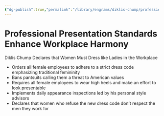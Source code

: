 ```yaml
---
{"dg-publish":true,"permalink":"/library/engrams/diklis-chump/professional-presentation-standards-enhance-workplace-harmony/","tags":["DC/Women","DC/AS1"]}
---
```


# Professional Presentation Standards Enhance Workplace Harmony
Diklis Chump Declares that Women Must Dress like Ladies in the Workplace
- Orders all female employees to adhere to a strict dress code emphasizing traditional femininity  
- Bans pantsuits calling them a threat to American values  
- Requires all female employees to wear high heels and make an effort to look presentable  
- Implements daily appearance inspections led by his personal style advisors  
- Declares that women who refuse the new dress code don’t respect the men they work for
